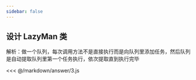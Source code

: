 ```yaml
---
sidebar: false
---
```


## 设计 LazyMan 类

解析：做一个队列，每次调用方法不是直接执行而是向队列里添加任务，然后队列是自动提取队列里第一个任务执行，依次提取直到执行完毕

<<< @/markdown/answer/3.js
